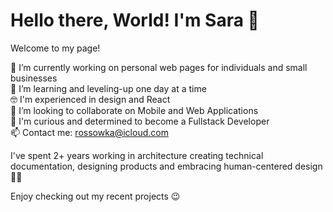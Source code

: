 # Hello there, World! I'm Sara 👋

Welcome to my page!

🔭 I’m currently working on personal web pages for individuals and small businesses  
🌱 I’m learning and leveling-up one day at a time  
🤓 I'm experienced in design and React  
👀 I’m looking to collaborate on Mobile and Web Applications  
💪 I'm curious and determined to become a Fullstack Developer  
📫 Contact me: rossowka@icloud.com  

I've spent 2+ years working in architecture creating technical documentation, designing products and embracing human-centered design 👩‍💻

Enjoy checking out my recent projects 😉
